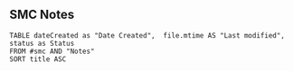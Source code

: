## SMC Notes

```dataview
TABLE dateCreated as "Date Created",  file.mtime AS "Last modified", status as Status
FROM #smc AND "Notes"
SORT title ASC
```
